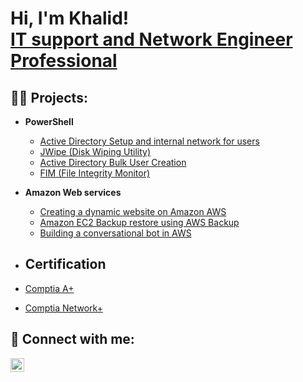 <h1>Hi, I'm Khalid! <br/><a <a href="https://www.linkedin.com/in/khalidabdullahi/">IT support and Network Engineer Professional</a>

<h2>👨‍💻 Projects:</h2>

- <b>PowerShell</b>
  - [Active Directory Setup and internal network for users](https://github.com/khalid1abdullahi/ActiveDirectoryLab)
  - [JWipe (Disk Wiping Utility)](https://github.com/joshmadakor1/Jwipe.PowerShell)
  - [Active Directory Bulk User Creation](https://github.com/khalid1abdullahi/AddingNewUsersInBulks)
  - [FIM (File Integrity Monitor)](https://github.com/joshmadakor1/PowerShell-Integrity-FIM)
  
- <b> Amazon Web services </b>
  - [Creating a dynamic website on Amazon AWS](https://github.com/joshmadakor1/EncrypterPOC)
  - [Amazon EC2 Backup restore using AWS Backup](https://github.com/joshmadakor1/DecrypterPOC)
  - [Building a conversational bot in AWS](https://github.com/joshmadakor1/Key-Logger-With-Email)
    
- <h2> Certification </h2>
- [Comptia A+](https://github.com/joshmadakor1/Package-Delivery-Pathfinding-Algorith)
- [Comptia Network+](https://github.com/joshmadakor1/Package-Delivery-Pathfinding-Algorith)
<h2> 🤳 Connect with me:</h2>

[<img align="left" alt="Khalid Abdullahi | LinkedIn" width="22px" src="https://cdn.jsdelivr.net/npm/simple-icons@v3/icons/linkedin.svg" />][linkedin]

[linkedin]: https://linkedin.com/in/khalidabdullahi

<!--
**joshmadakor1/joshmadakor1** is a ✨ _special_ ✨ repository because its `README.md` (this file) appears on your GitHub profile.

Here are some ideas to get you started:

- 🔭 I’m currently working on ...
- 🌱 I’m currently learning ...
- 👯 I’m looking to collaborate on ...
- 🤔 I’m looking for help with ...
- 💬 Ask me about ...
- 📫 How to reach me: ...
- 😄 Pronouns: ...
- ⚡ Fun fact: ...
-->
